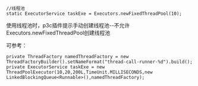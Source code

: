 	//线程池
	static ExecutorService taskExe = Executors.newFixedThreadPool(10);

使用线程池时，p3c插件提示手动创建线程池--不允许Executors.newFixedThreadPool创建线程池

可参考：

    private ThreadFactory namedThreadFactory = new ThreadFactoryBuilder().setNameFormat("thread-call-runner-%d").build();
    private ExecutorService taskExe = new ThreadPoolExecutor(10,20,200L,TimeUnit.MILLISECONDS,new LinkedBlockingQueue<Runnable>(),namedThreadFactory);
